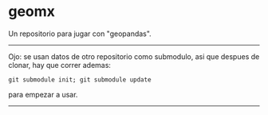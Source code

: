 # geomx

Un repositorio para jugar con "geopandas".

--- 

Ojo: se usan datos de otro repositorio como submodulo, asi que despues de clonar, hay que correr ademas:

```
git submodule init; git submodule update
```

para empezar a usar.

---